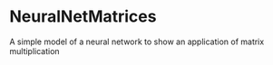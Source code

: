# NeuralNetMatrices
A simple model of a neural network to show an application of matrix multiplication
